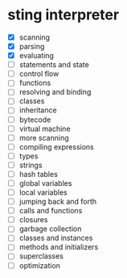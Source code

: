 # sting interpreter

- [x] scanning
- [x] parsing
- [x] evaluating
- [ ] statements and state
- [ ] control flow
- [ ] functions
- [ ] resolving and binding
- [ ] classes
- [ ] inheritance
- [ ] bytecode
- [ ] virtual machine
- [ ] more scanning
- [ ] compiling expressions
- [ ] types
- [ ] strings
- [ ] hash tables
- [ ] global variables
- [ ] local variables
- [ ] jumping back and forth
- [ ] calls and functions
- [ ] closures
- [ ] garbage collection
- [ ] classes and instances
- [ ] methods and initializers
- [ ] superclasses
- [ ] optimization
